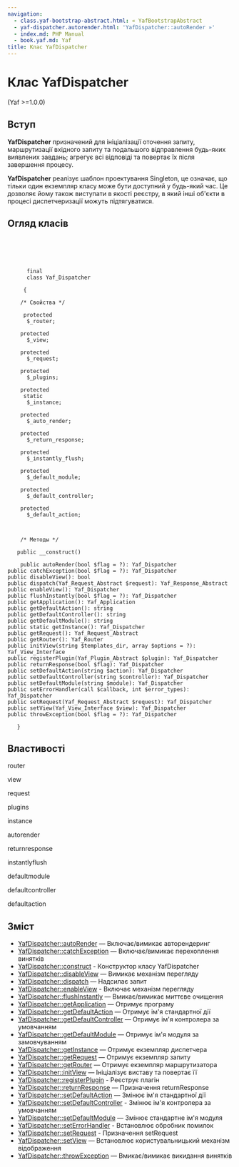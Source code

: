 ```yaml
---
navigation:
  - class.yaf-bootstrap-abstract.html: « YafBootstrapAbstract
  - yaf-dispatcher.autorender.html: 'YafDispatcher::autoRender »'
  - index.md: PHP Manual
  - book.yaf.md: Yaf
title: Клас YafDispatcher
---
```

# Клас YafDispatcher

(Yaf >=1.0.0)

## Вступ

**YafDispatcher** призначений для ініціалізації оточення запиту, маршрутизації вхідного запиту та подальшого відправлення будь-яких виявлених завдань; агрегує всі відповіді та повертає їх після завершення процесу.

**YafDispatcher** реалізує шаблон проектування Singleton, це означає, що тільки один екземпляр класу може бути доступний у будь-який час. Це дозволяє йому також виступати в якості реєстру, в який інші об'єкти в процесі диспетчеризації можуть підтягуватися.

## Огляд класів

```classsynopsis


    
    
     
      final
      class Yaf_Dispatcher
     
     {
    
    /* Свойства */
    
     protected
      $_router;

    protected
      $_view;

    protected
      $_request;

    protected
      $_plugins;

    protected
     static
      $_instance;

    protected
      $_auto_render;

    protected
      $_return_response;

    protected
      $_instantly_flush;

    protected
      $_default_module;

    protected
      $_default_controller;

    protected
      $_default_action;



    /* Методы */
    
   public __construct()

    public autoRender(bool $flag = ?): Yaf_Dispatcher
public catchException(bool $flag = ?): Yaf_Dispatcher
public disableView(): bool
public dispatch(Yaf_Request_Abstract $request): Yaf_Response_Abstract
public enableView(): Yaf_Dispatcher
public flushInstantly(bool $flag = ?): Yaf_Dispatcher
public getApplication(): Yaf_Application
public getDefaultAction(): string
public getDefaultController(): string
public getDefaultModule(): string
public static getInstance(): Yaf_Dispatcher
public getRequest(): Yaf_Request_Abstract
public getRouter(): Yaf_Router
public initView(string $templates_dir, array $options = ?): Yaf_View_Interface
public registerPlugin(Yaf_Plugin_Abstract $plugin): Yaf_Dispatcher
public returnResponse(bool $flag): Yaf_Dispatcher
public setDefaultAction(string $action): Yaf_Dispatcher
public setDefaultController(string $controller): Yaf_Dispatcher
public setDefaultModule(string $module): Yaf_Dispatcher
public setErrorHandler(call $callback, int $error_types): Yaf_Dispatcher
public setRequest(Yaf_Request_Abstract $request): Yaf_Dispatcher
public setView(Yaf_View_Interface $view): Yaf_Dispatcher
public throwException(bool $flag = ?): Yaf_Dispatcher

   }
```

## Властивості

router

view

request

plugins

instance

autorender

returnresponse

instantlyflush

defaultmodule

defaultcontroller

defaultaction

## Зміст

-   [YafDispatcher::autoRender](yaf-dispatcher.autorender.md) — Включає/вимикає авторендеринг
-   [YafDispatcher::catchException](yaf-dispatcher.catchexception.md) — Включає/вимикає перехоплення винятків
-   [YafDispatcher::construct](yaf-dispatcher.construct.md) - Конструктор класу YafDispatcher
-   [YafDispatcher::disableView](yaf-dispatcher.disableview.md) — Вимикає механізм перегляду
-   [YafDispatcher::dispatch](yaf-dispatcher.dispatch.md) — Надсилає запит
-   [YafDispatcher::enableView](yaf-dispatcher.enableview.md) - Включає механізм перегляду
-   [YafDispatcher::flushInstantly](yaf-dispatcher.flushinstantly.md) — Вмикає/вимикає миттєве очищення
-   [YafDispatcher::getApplication](yaf-dispatcher.getapplication.md) — Отримує програму
-   [YafDispatcher::getDefaultAction](yaf-dispatcher.getdefaultaction.md) — Отримує ім'я стандартної дії
-   [YafDispatcher::getDefaultController](yaf-dispatcher.getdefaultcontroller.md) — Отримує ім'я контролера за умовчанням
-   [YafDispatcher::getDefaultModule](yaf-dispatcher.getdefaultmodule.md) — Отримує ім'я модуля за замовчуванням
-   [YafDispatcher::getInstance](yaf-dispatcher.getinstance.md) — Отримує екземпляр диспетчера
-   [YafDispatcher::getRequest](yaf-dispatcher.getrequest.md) — Отримує екземпляр запиту
-   [YafDispatcher::getRouter](yaf-dispatcher.getrouter.md) — Отримує екземпляр маршрутизатора
-   [YafDispatcher::initView](yaf-dispatcher.initview.md) — Ініціалізує виставу та повертає її
-   [YafDispatcher::registerPlugin](yaf-dispatcher.registerplugin.md) - Реєструє плагін
-   [YafDispatcher::returnResponse](yaf-dispatcher.returnresponse.md) — Призначення returnResponse
-   [YafDispatcher::setDefaultAction](yaf-dispatcher.setdefaultaction.md) — Змінює ім'я стандартної дії
-   [YafDispatcher::setDefaultController](yaf-dispatcher.setdefaultcontroller.md) - Змінює ім'я контролера за умовчанням
-   [YafDispatcher::setDefaultModule](yaf-dispatcher.setdefaultmodule.md) — Змінює стандартне ім'я модуля
-   [YafDispatcher::setErrorHandler](yaf-dispatcher.seterrorhandler.md) - Встановлює обробник помилок
-   [YafDispatcher::setRequest](yaf-dispatcher.setrequest.md) - Призначення setRequest
-   [YafDispatcher::setView](yaf-dispatcher.setview.md) — Встановлює користувальницький механізм відображення
-   [YafDispatcher::throwException](yaf-dispatcher.throwexception.md) — Вмикає/вимикає викидання винятків

